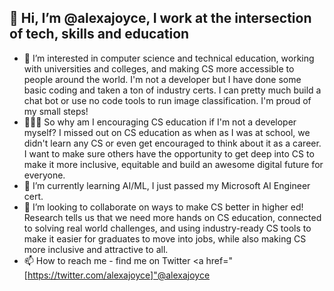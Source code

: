 ## 👋 Hi, I’m @alexajoyce, I work at the intersection of tech, skills and education
- 👀 I’m interested in computer science and technical education, working with universities and colleges, and making CS more accessible to people around the world. I'm not a developer but I have done some basic coding and taken a ton of industry certs. I can pretty much build a chat bot or use no code tools to run image classification. I'm proud of my small steps! 
- 👩🏿‍🎓 So why am I encouraging CS education if I'm not a developer myself? I missed out on CS education as when as I was at school, we didn't learn any CS or even get encouraged to think about it as a career. I want to make sure others have the opportunity to get deep into CS to make it more inclusive, equitable and build an awesome digital future for everyone.
- 🌱 I’m currently learning AI/ML, I just passed my Microsoft AI Engineer cert.
- 💞️ I’m looking to collaborate on ways to make CS better in higher ed! Research tells us that we need more hands on CS education, connected to solving real world challenges, and using industry-ready CS tools to make it easier for graduates to move into jobs, while also making CS more inclusive and attractive to all.
- 📫 How to reach me - find me on Twitter <a href="[https://twitter.com/alexajoyce]"@alexajoyce</a>
 
<!---
alexajoyce/alexajoyce is a ✨ special ✨ repository because its `README.md` (this file) appears on your GitHub profile.
You can click the Preview link to take a look at your changes.
--->
